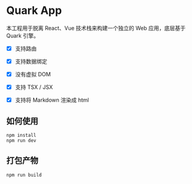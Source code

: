 # Quark App

本工程用于脱离 React、Vue 技术栈来构建一个独立的 Web 应用，底层基于 Quark 引擎。


- [x] 支持路由
- [x] 支持数据绑定
- [x] 没有虚拟 DOM
- [x] 支持 TSX / JSX
- [x] 支持将 Markdown 渲染成 html


## 如何使用

```
npm install
npm run dev
```

## 打包产物

```
npm run build
```
